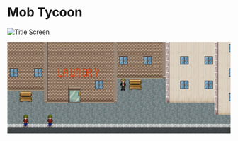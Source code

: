 # Mob Tycoon

<img src="/title.gif" alt="Title Screen" width="500">

![Game Screen](/rm-assets/game.jpg?raw=true "Game Screen")
